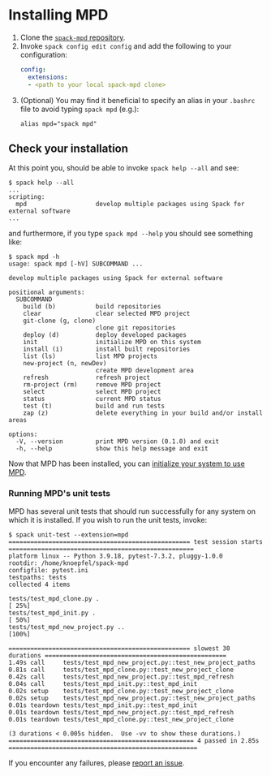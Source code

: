 # Installing MPD

1. Clone the [`spack-mpd` repository](https://github.com/knoepfel/spack-mpd).
2. Invoke `spack config edit config` and add the following to your configuration:
    ```yaml
    config:
      extensions:
      - <path to your local spack-mpd clone>
    ```
3. (Optional) You may find it beneficial to specify an alias in your `.bashrc` file to avoid typing `spack mpd` (e.g.):
    ```console
    alias mpd="spack mpd"
    ```

## Check your installation

At this point you, should be able to invoke `spack help --all` and see:

```console
$ spack help --all
...
scripting:
  mpd                   develop multiple packages using Spack for external software
...
```

and furthermore, if you type `spack mpd --help` you should see something like:

```console
$ spack mpd -h
usage: spack mpd [-hV] SUBCOMMAND ...

develop multiple packages using Spack for external software

positional arguments:
  SUBCOMMAND
    build (b)           build repositories
    clear               clear selected MPD project
    git-clone (g, clone)
                        clone git repositories
    deploy (d)          deploy developed packages
    init                initialize MPD on this system
    install (i)         install built repositories
    list (ls)           list MPD projects
    new-project (n, newDev)
                        create MPD development area
    refresh             refresh project
    rm-project (rm)     remove MPD project
    select              select MPD project
    status              current MPD status
    test (t)            build and run tests
    zap (z)             delete everything in your build and/or install areas

options:
  -V, --version         print MPD version (0.1.0) and exit
  -h, --help            show this help message and exit
```

Now that MPD has been installed, you can [initialize your system to use MPD](Initialization.md).

### Running MPD's unit tests

MPD has several unit tests that should run successfully for any system on which it is installed.  If you wish to run the unit tests, invoke:

```console
$ spack unit-test --extension=mpd
================================================== test session starts ===================================================
platform linux -- Python 3.9.18, pytest-7.3.2, pluggy-1.0.0
rootdir: /home/knoepfel/spack-mpd
configfile: pytest.ini
testpaths: tests
collected 4 items

tests/test_mpd_clone.py .                                                                                          [ 25%]
tests/test_mpd_init.py .                                                                                           [ 50%]
tests/test_mpd_new_project.py ..                                                                                   [100%]

================================================== slowest 30 durations ==================================================
1.49s call     tests/test_mpd_new_project.py::test_new_project_paths
0.81s call     tests/test_mpd_clone.py::test_new_project_clone
0.42s call     tests/test_mpd_new_project.py::test_mpd_refresh
0.04s call     tests/test_mpd_init.py::test_mpd_init
0.02s setup    tests/test_mpd_clone.py::test_new_project_clone
0.02s setup    tests/test_mpd_new_project.py::test_new_project_paths
0.01s teardown tests/test_mpd_init.py::test_mpd_init
0.01s teardown tests/test_mpd_new_project.py::test_mpd_refresh
0.01s teardown tests/test_mpd_clone.py::test_new_project_clone

(3 durations < 0.005s hidden.  Use -vv to show these durations.)
=================================================== 4 passed in 2.85s ====================================================
```

If you encounter any failures, please [report an issue](https://github.com/knoepfel/spack-mpd/issues).
